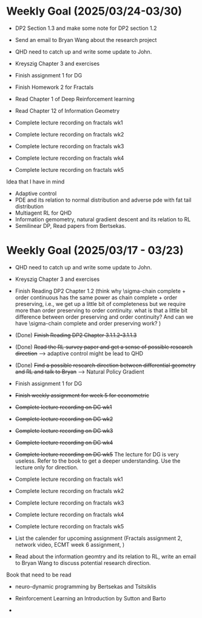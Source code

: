 
# Weekly Goal (2025/03/24-03/30)
- DP2 Section 1.3 and make some note for DP2 section 1.2
- Send an email to Bryan Wang about the research project 
- QHD need to catch up and write some update to John.

- Kreyszig Chapter 3 and exercises
- Finish assignment 1 for DG
- Finish Homework 2 for Fractals
- Read Chapter 1 of Deep Reinforcement learning
- Read Chapter 12 of Information Geometry
- Complete lecture recording on fractals wk1
- Complete lecture recording on fractals wk2
- Complete lecture recording on fractals wk3
- Complete lecture recording on fractals wk4
- Complete lecture recording on fractals wk5

Idea that I have in mind
- Adaptive control
- PDE and its relation to normal distribution and adverse pde with fat tail distribution
- Multiagent RL for QHD
- Information gemometry, natural gradient descent and its relation to RL
- Semilinear DP, Read papers from Bertsekas.




# Weekly Goal (2025/03/17 - 03/23)
- QHD need to catch up and write some update to John. 
- Kreyszig Chapter 3 and exercises
- Finish Reading DP2 Chapter 1.2 (think why \sigma-chain complete + order continuous has the same power as chain complete + order preserving, i.e., we get up a little bit of completeness but we require more than order preserving to order continuity. what is that a little bit difference between order preserving and order continuity? And can we have \sigma-chain complete and order preserving work? )
- (Done) ~~Finish Reading DP2 Chapter 3.1.1.2-3.1.1.3~~
- (Done) ~~Read the RL survey paper and get a sense of possible research direction~~ --> adaptive control might be lead to QHD
- (Done) ~~Find a possible research direction between differential geometry and RL and talk to Bryan~~ --> Natural Policy Gradient
- Finish assignment 1 for DG
- ~~Finish weekly assignment for week 5 for econometric~~
- ~~Complete lecture recording on DG wk1~~
- ~~Complete lecture recording on DG wk2~~
- ~~Complete lecture recording on DG wk3~~
- ~~Complete lecture recording on DG wk4~~
- ~~Complete lecture recording on DG wk5~~
The lecture for DG is very useless. Refer to the book to get a deeper understanding. Use the lecture only for direction. 

- Complete lecture recording on fractals wk1
- Complete lecture recording on fractals wk2
- Complete lecture recording on fractals wk3
- Complete lecture recording on fractals wk4
- Complete lecture recording on fractals wk5

- List the calender for upcoming assignment (Fractals assignment 2, network video, ECMT week 6 assignment, )

- Read about the information geomtry and its relation to RL, write an email to Bryan Wang to discuss potential research direction. 

Book that need to be read

- neuro-dynamic programming by Bertsekas and Tsitsiklis

- Reinforcement Learning an Introduction by Sutton and Barto
- 
